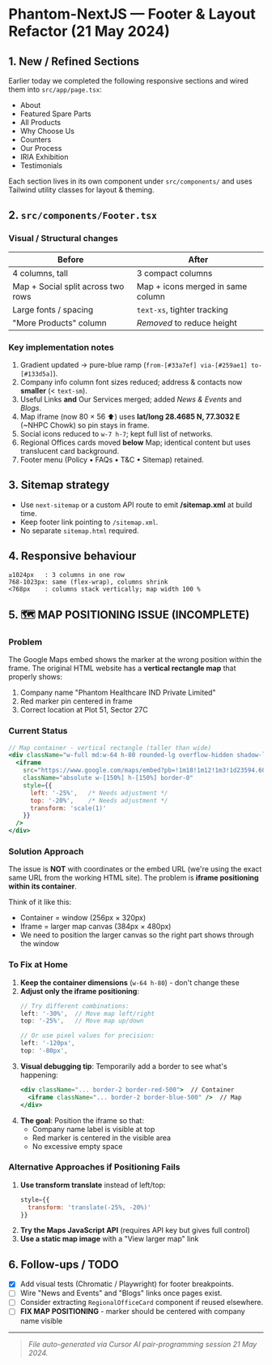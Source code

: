# Phantom-NextJS — Footer & Layout Refactor (21 May 2024)

## 1. New / Refined Sections
Earlier today we completed the following responsive sections and wired them into `src/app/page.tsx`:

* About
* Featured Spare Parts
* All Products
* Why Choose Us
* Counters
* Our Process
* IRIA Exhibition
* Testimonials

Each section lives in its own component under `src/components/` and uses Tailwind utility classes for layout & theming.

## 2. `src/components/Footer.tsx`
### Visual / Structural changes
| Before | After |
|--------|-------|
| 4 columns, tall | 3 compact columns |
| Map + Social split across two rows | Map + icons merged in same column |
| Large fonts / spacing | `text-xs`, tighter tracking |
| "More Products" column | _Removed_ to reduce height |

### Key implementation notes
1. Gradient updated → pure-blue ramp (`from-[#33a7ef] via-[#259ae1] to-[#133d5a]`).
2. Company info column font sizes reduced; address & contacts now **smaller** (< `text-sm`).
3. Useful Links **and** Our Services merged; added _News & Events_ and _Blogs_.
4. Map iframe (now 80 × 56 ⬆) uses **lat/long 28.4685 N, 77.3032 E** (~NHPC Chowk) so pin stays in frame.
5. Social icons reduced to `w-7 h-7`; kept full list of networks.
6. Regional Offices cards moved **below** Map; identical content but uses translucent card background.
7. Footer menu (Policy • FAQs • T&C • Sitemap) retained.

## 3. Sitemap strategy
* Use `next-sitemap` or a custom API route to emit **/sitemap.xml** at build time.
* Keep footer link pointing to `/sitemap.xml`.
* No separate `sitemap.html` required.

## 4. Responsive behaviour
```
≥1024px   : 3 columns in one row
768-1023px: same (flex-wrap), columns shrink
<768px    : columns stack vertically; map width 100 %
```

## 5. 🗺️ MAP POSITIONING ISSUE (INCOMPLETE)

### Problem
The Google Maps embed shows the marker at the wrong position within the frame. The original HTML website has a **vertical rectangle map** that properly shows:
1. Company name "Phantom Healthcare IND Private Limited" 
2. Red marker pin centered in frame
3. Correct location at Plot 51, Sector 27C

### Current Status
```jsx
// Map container - vertical rectangle (taller than wide)
<div className="w-full md:w-64 h-80 rounded-lg overflow-hidden shadow-lg mb-4 relative">
  <iframe
    src="https://www.google.com/maps/embed?pb=!1m18!1m12!1m3!1d23594.600297204677!2d77.29099839249344!3d28.46875377374462!2m3!1f0!2f0!3f0!3m2!1i1024!2i768!4f13.1!3m3!1m2!1s0x390ce746b47731c5%3A0x696a695f7e4c3ded!2sPhantom%20Healthcare%20Pvt%20Ltd.!5e0!3m2!1sen!2sin!4v1663418936010!5m2!1sen!2sin"
    className="absolute w-[150%] h-[150%] border-0"
    style={{
      left: '-25%',   /* Needs adjustment */
      top: '-20%',    /* Needs adjustment */
      transform: 'scale(1)'
    }}
  />
</div>
```

### Solution Approach
The issue is **NOT** with coordinates or the embed URL (we're using the exact same URL from the working HTML site). The problem is **iframe positioning within its container**.

Think of it like this:
- Container = window (256px × 320px)
- Iframe = larger map canvas (384px × 480px)
- We need to position the larger canvas so the right part shows through the window

### To Fix at Home
1. **Keep the container dimensions** (`w-64 h-80`) - don't change these
2. **Adjust only the iframe positioning**:
   ```jsx
   // Try different combinations:
   left: '-30%',  // Move map left/right
   top: '-25%',   // Move map up/down
   
   // Or use pixel values for precision:
   left: '-120px',
   top: '-80px',
   ```
3. **Visual debugging tip**: Temporarily add a border to see what's happening:
   ```jsx
   <div className="... border-2 border-red-500">  // Container
     <iframe className="... border-2 border-blue-500" />  // Map
   </div>
   ```
4. **The goal**: Position the iframe so that:
   - Company name label is visible at top
   - Red marker is centered in the visible area
   - No excessive empty space

### Alternative Approaches if Positioning Fails
1. **Use transform translate** instead of left/top:
   ```jsx
   style={{
     transform: 'translate(-25%, -20%)'
   }}
   ```
2. **Try the Maps JavaScript API** (requires API key but gives full control)
3. **Use a static map image** with a "View larger map" link

## 6. Follow-ups / TODO
- [x] Add visual tests (Chromatic / Playwright) for footer breakpoints.
- [ ] Wire "News and Events" and "Blogs" links once pages exist.
- [ ] Consider extracting `RegionalOfficeCard` component if reused elsewhere.
- [ ] **FIX MAP POSITIONING** - marker should be centered with company name visible

---
> _File auto-generated via Cursor AI pair-programming session 21 May 2024._ 